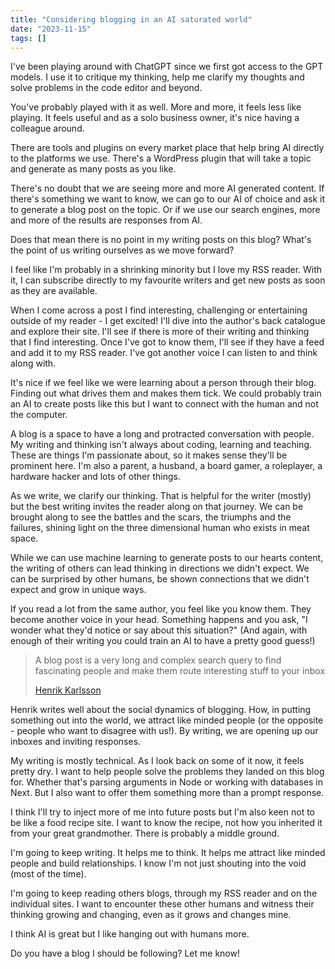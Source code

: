 ```yaml
---
title: "Considering blogging in an AI saturated world"
date: "2023-11-15"
tags: []
---
```


I've been playing around with ChatGPT since we first got access to the GPT models. I use it to critique my thinking, help me clarify my thoughts and solve problems in the code editor and beyond.

You've probably played with it as well. More and more, it feels less like playing. It feels useful and as a solo business owner, it's nice having a colleague around.

There are tools and plugins on every market place that help bring AI directly to the platforms we use. There's a WordPress plugin that will take a topic and generate as many posts as you like.

There's no doubt that we are seeing more and more AI generated content. If there's something we want to know, we can go to our AI of choice and ask it to generate a blog post on the topic. Or if we use our search engines, more and more of the results are responses from AI.

Does that mean there is no point in my writing posts on this blog? What's the point of us writing ourselves as we move forward?

I feel like I'm probably in a shrinking minority but I love my RSS reader. With it, I can subscribe directly to my favourite writers and get new posts as soon as they are available.

When I come across a post I find interesting, challenging or entertaining outside of my reader - I get excited! I'll dive into the author's back catalogue and explore their site. I'll see if there is more of their writing and thinking that I find interesting. Once I've got to know them, I'll see if they have a feed and add it to my RSS reader. I've got another voice I can listen to and think along with.

It's nice if we feel like we were learning about a person through their blog. Finding out what drives them and makes them tick. We could probably train an AI to create posts like this but I want to connect with the human and not the computer.

A blog is a space to have a long and protracted conversation with people. My writing and thinking isn't always about coding, learning and teaching. These are things I'm passionate about, so it makes sense they'll be prominent here. I'm also a parent, a husband, a board gamer, a roleplayer, a hardware hacker and lots of other things.

As we write, we clarify our thinking. That is helpful for the writer (mostly) but the best writing invites the reader along on that journey. We can be brought along to see the battles and the scars, the triumphs and the failures, shining light on the three dimensional human who exists in meat space.

While we can use machine learning to generate posts to our hearts content, the writing of others can lead thinking in directions we didn't expect. We can be surprised by other humans, be shown connections that we didn't expect and grow in unique ways.

If you read a lot from the same author, you feel like you know them. They become another voice in your head. Something happens and you ask, "I wonder what they'd notice or say about this situation?" (And again, with enough of their writing you could train an AI to have a pretty good guess!)

> A blog post is a very long and complex search query to find fascinating people and make them route interesting stuff to your inbox
> 
> [Henrik Karlsson](https://www.henrikkarlsson.xyz/p/search-query)

Henrik writes well about the social dynamics of blogging. How, in putting something out into the world, we attract like minded people (or the opposite - people who want to disagree with us!). By writing, we are opening up our inboxes and inviting responses.

My writing is mostly technical. As I look back on some of it now, it feels pretty dry. I want to help people solve the problems they landed on this blog for. Whether that's parsing arguments in Node or working with databases in Next. But I also want to offer them something more than a prompt response.

I think I'll try to inject more of me into future posts but I'm also keen not to be like a food recipe site. I want to know the recipe, not how you inherited it from your great grandmother. There is probably a middle ground.

I'm going to keep writing. It helps me to think. It helps me attract like minded people and build relationships. I know I'm not just shouting into the void (most of the time).

I'm going to keep reading others blogs, through my RSS reader and on the individual sites. I want to encounter these other humans and witness their thinking growing and changing, even as it grows and changes mine.

I think AI is great but I like hanging out with humans more.

Do you have a blog I should be following? Let me know!
